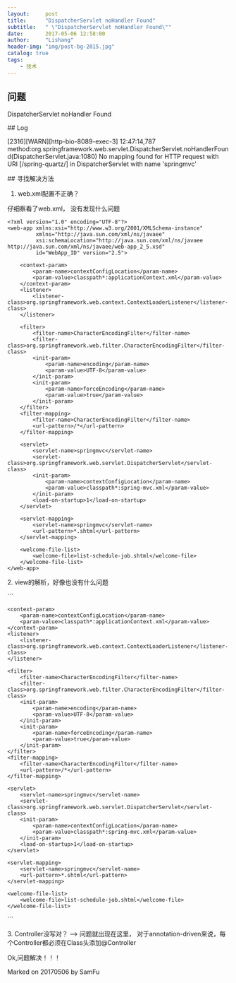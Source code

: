 ```yaml
---
layout:     post
title:      "DispatcherServlet noHandler Found"
subtitle:   " \"DispatcherServlet noHandler Found\""
date:       2017-05-06 12:58:00
author:     "Lishang"
header-img: "img/post-bg-2015.jpg"
catalog: true
tags:
    - 技术
---
```


## 问题
DispatcherServlet noHandler Found
<p id = "build"></p>
## Log
<p id = "build"></p>
[2316][WARN][http-bio-8089-exec-3] 12:47:14,787 method:org.springframework.web.servlet.DispatcherServlet.noHandlerFound(DispatcherServlet.java:1080) No mapping found for HTTP request with URI [/spring-quartz/] in DispatcherServlet with name 'springmvc'
<p id = "build"></p>
## 寻找解决方法

1. web.xml配置不正确？

仔细察看了web.xml， 没有发现什么问题
```
<?xml version="1.0" encoding="UTF-8"?>
<web-app xmlns:xsi="http://www.w3.org/2001/XMLSchema-instance"
         xmlns="http://java.sun.com/xml/ns/javaee"
         xsi:schemaLocation="http://java.sun.com/xml/ns/javaee http://java.sun.com/xml/ns/javaee/web-app_2_5.xsd"
         id="WebApp_ID" version="2.5">

    <context-param>
        <param-name>contextConfigLocation</param-name>
        <param-value>classpath*:applicationContext.xml</param-value>
    </context-param>
    <listener>
        <listener-class>org.springframework.web.context.ContextLoaderListener</listener-class>
    </listener>

    <filter>
        <filter-name>CharacterEncodingFilter</filter-name>
        <filter-class>org.springframework.web.filter.CharacterEncodingFilter</filter-class>
        <init-param>
            <param-name>encoding</param-name>
            <param-value>UTF-8</param-value>
        </init-param>
        <init-param>
            <param-name>forceEncoding</param-name>
            <param-value>true</param-value>
        </init-param>
    </filter>
    <filter-mapping>
        <filter-name>CharacterEncodingFilter</filter-name>
        <url-pattern>/*</url-pattern>
    </filter-mapping>

    <servlet>
        <servlet-name>springmvc</servlet-name>
        <servlet-class>org.springframework.web.servlet.DispatcherServlet</servlet-class>
        <init-param>
            <param-name>contextConfigLocation</param-name>
            <param-value>classpath*:spring-mvc.xml</param-value>
        </init-param>
        <load-on-startup>1</load-on-startup>
    </servlet>

    <servlet-mapping>
        <servlet-name>springmvc</servlet-name>
        <url-pattern>*.shtml</url-pattern>
    </servlet-mapping>

    <welcome-file-list>
        <welcome-file>list-schedule-job.shtml</welcome-file>
    </welcome-file-list>
</web-app>
```
<p id = "build"></p>
2. view的解析，好像也没有什么问题
<p id = "build"></p>
```
<?xml version="1.0" encoding="UTF-8"?>
<web-app xmlns:xsi="http://www.w3.org/2001/XMLSchema-instance"
         xmlns="http://java.sun.com/xml/ns/javaee"
         xsi:schemaLocation="http://java.sun.com/xml/ns/javaee http://java.sun.com/xml/ns/javaee/web-app_2_5.xsd"
         id="WebApp_ID" version="2.5">

    <context-param>
        <param-name>contextConfigLocation</param-name>
        <param-value>classpath*:applicationContext.xml</param-value>
    </context-param>
    <listener>
        <listener-class>org.springframework.web.context.ContextLoaderListener</listener-class>
    </listener>

    <filter>
        <filter-name>CharacterEncodingFilter</filter-name>
        <filter-class>org.springframework.web.filter.CharacterEncodingFilter</filter-class>
        <init-param>
            <param-name>encoding</param-name>
            <param-value>UTF-8</param-value>
        </init-param>
        <init-param>
            <param-name>forceEncoding</param-name>
            <param-value>true</param-value>
        </init-param>
    </filter>
    <filter-mapping>
        <filter-name>CharacterEncodingFilter</filter-name>
        <url-pattern>/*</url-pattern>
    </filter-mapping>

    <servlet>
        <servlet-name>springmvc</servlet-name>
        <servlet-class>org.springframework.web.servlet.DispatcherServlet</servlet-class>
        <init-param>
            <param-name>contextConfigLocation</param-name>
            <param-value>classpath*:spring-mvc.xml</param-value>
        </init-param>
        <load-on-startup>1</load-on-startup>
    </servlet>

    <servlet-mapping>
        <servlet-name>springmvc</servlet-name>
        <url-pattern>*.shtml</url-pattern>
    </servlet-mapping>

    <welcome-file-list>
        <welcome-file>list-schedule-job.shtml</welcome-file>
    </welcome-file-list>
</web-app>
```
<p id = "build"></p>
<p>3. Controller没写对？ --> 问题就出现在这里， 对于annotation-driven来说，每个Controller都必须在Class头添加@Controller</p>
<p id = "build"></p>
<p>Ok,问题解决！！！</p>

Marked on 20170506 by SamFu

